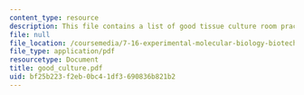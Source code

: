 ```yaml
---
content_type: resource
description: This file contains a list of good tissue culture room practices.
file: null
file_location: /coursemedia/7-16-experimental-molecular-biology-biotechnology-ii-spring-2005/bf25b223f2eb0bc41df3690836b821b2_good_culture.pdf
file_type: application/pdf
resourcetype: Document
title: good_culture.pdf
uid: bf25b223-f2eb-0bc4-1df3-690836b821b2
---
```

